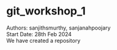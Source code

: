 # git_workshop_1
Authors: sanjithsmurthy, sanjanahpoojary
<br>
Start Date: 28th Feb 2024
<br>
We have created a repository 